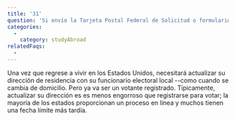 ```yaml
---
title: '31'
question: 'Si envío la Tarjeta Postal Federal de Solicitud o formulario FPCA (Federal Post Card Application) ¿qué sucede cuando regrese a los Estados Unidos?'
categories:
  - 
    category: studyAbroad
relatedFaqs:
  -
---
```

Una vez que regrese a vivir en los Estados Unidos, necesitará actualizar su dirección de residencia con su funcionario electoral local --como cuando se cambia de domicilio. Pero ya va ser un votante registrado. Típicamente, actualizar su dirección es es menos engorroso que registrarse para votar; la mayoría de los estados proporcionan un proceso en línea y muchos tienen una fecha límite más tardía.